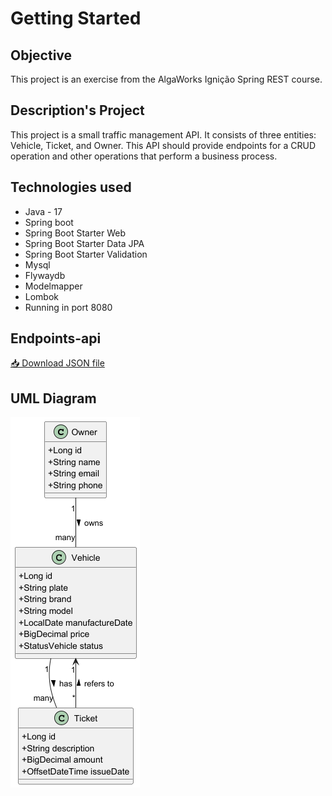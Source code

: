 # Getting Started

## Objective
This project is an exercise from the AlgaWorks Ignição Spring REST course.

## Description's Project
This project is a small traffic management API. It consists of three entities: Vehicle, Ticket, and Owner.
This API should provide endpoints for a CRUD operation and other operations that perform a business process.

## Technologies used

<ul>
  <li>Java - 17</li>
  <li>Spring boot</li>
  <li>Spring Boot Starter Web</li>
  <li>Spring Boot Starter Data JPA</li>
  <li>Spring Boot Starter Validation</li>
  <li>Mysql</li>
  <li>Flywaydb</li>
  <li>Modelmapper</li>
  <li>Lombok</li>  
  <li>Running in port 8080</li>
</ul>


## Endpoints-api

[📥 Download JSON file](src/main/resources/postman/Ignição%20Spring%20REST.postman_collection.json)


## UML Diagram

![umlDiagram.png](src/main/resources/db/diagram/umlDiagram.png)